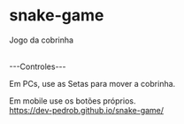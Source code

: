 # snake-game
Jogo da cobrinha

<br>
---Controles---

Em PCs, use as Setas para mover a cobrinha.

Em mobile use os botões próprios.
<br>
https://dev-pedrob.github.io/snake-game/
